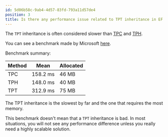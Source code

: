 ```yaml
---
id: 5d06b58c-9ab4-4d57-83fd-793a11d57de4
position: 3
title: Is there any performance issue related to TPT inheritance in EF Core?
---
```


The `TPT` inheritance is often considered slower than [TPC](https://www.learnentityframeworkcore.com/inheritance/table-per-concrete) and [TPH](https://www.learnentityframeworkcore.com/inheritance/table-per-hierarchy).

You can see a benchmark made by Microsoft [here](https://learn.microsoft.com/en-us/ef/core/performance/modeling-for-performance#inheritance-mapping).

Benchmark summary:

| Method | Mean | Allocated |
| ------ | ---- | --------- |
| TPC | 158.2 ms | 46 MB |
| TPH | 148.0 ms | 40 MB |
| TPT | 312.9 ms | 75 MB |

The TPT inheritance is the slowest by far and the one that requires the most memory.

This benchmark doesn't mean that a `TPT` inheritance is bad. In most situations, you will not see any performance difference unless you really need a highly scalable solution.
